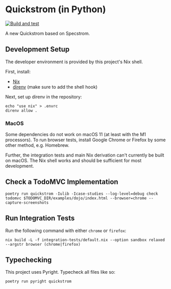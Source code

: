 # Quickstrom (in Python)

[![Build and test](https://github.com/quickstrom/pyquickstrom/actions/workflows/test.yml/badge.svg)](https://github.com/quickstrom/pyquickstrom/actions/workflows/test.yml)

A new Quickstrom based on Specstrom.

## Development Setup

The developer environment is provided by this project's Nix shell.

First, install:

* [Nix](https://nixos.org/download.html)
* [direnv](https://direnv.net/) (make sure to add the shell hook)

Next, set up direnv in the repository:

```shell
echo "use nix" > .envrc
direnv allow .
```

### MacOS

Some dependencies do not work on macOS 11 (at least with the M1 processors). To run browser tests, install Google Chrome or Firefox by some other method, e.g. Homebrew.

Further, the integration tests and main Nix derivation can't currently be built on macOS. The Nix shell works and should be sufficient for most development.

## Check a TodoMVC Implementation

```shell
poetry run quickstrom -Iulib -Icase-studies --log-level=debug check todomvc $TODOMVC_DIR/examples/dojo/index.html --browser=chrome --capture-screenshots
```

## Run Integration Tests

Run the following command with either `chrome` or `firefox`:

```shell
nix build -L -f integration-tests/default.nix --option sandbox relaxed --argstr browser (chrome|firefox)
```

## Typechecking

This project uses Pyright. Typecheck all files like so:

```shell
poetry run pyright quickstrom
```
